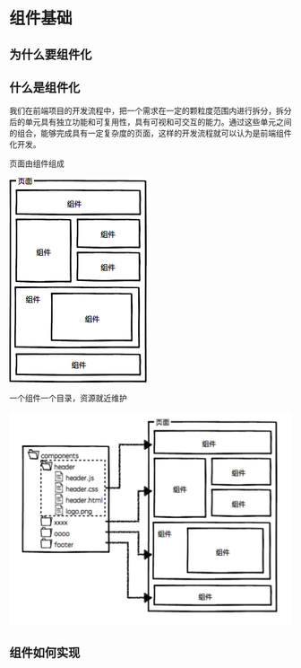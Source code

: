 # 组件基础

## 为什么要组件化

## 什么是组件化

我们在前端项目的开发流程中，把一个需求在一定的颗粒度范围内进行拆分，拆分后的单元具有独立功能和可复用性，具有可视和可交互的能力。通过这些单元之间的组合，能够完成具有一定复杂度的页面，这样的开发流程就可以认为是前端组件化开发。

页面由组件组成

![202206231803](./images/202206231803.png)

一个组件一个目录，资源就近维护

![202206231809](./images/202206231809.png)

## 组件如何实现
